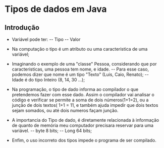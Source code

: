 # Tipos de dados em Java

## Introdução

- Variável pode ter:
  -- Tipo
  -- Valor

- Na computação o tipo é um atributo ou uma caracteristica de uma variável;

- Imaginando o exemplo de uma "classe" Pessoa, considerando que por caracteristicas, uma pessoa tem nome, e idade.
  -- Para esse caso, podemos dizer que nome é um tipo "Texto" (Luis, Caio, Renato);
  -- Idade é do tipo Inteiro (8, 14, 30 ...);

- Na programação, o tipo de dado informa ao compilador o que pretendemos fazer com esse dado. Assim o compilador vai analisar o código e verificar se permite a soma de dois números(1+1=2), ou a junção de dois textos( 1+1 = 11, e também ajuda impedir que dois textos sejam somados, ou até dois numeros façam junção.

- A importancia do Tipo de dado, é diretamente relacionada à informação de quanto de memória meu computador precisara reservar para uma variável.
  -- byte 8 bits;
  -- Long 64 bits;

- Enfim, o uso incorreto dos tipos impede o programa de ser compilado.
